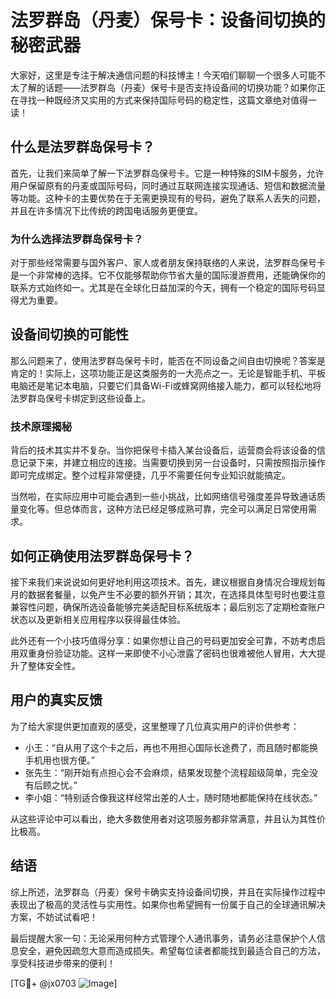 # 法罗群岛（丹麦）保号卡：设备间切换的秘密武器

大家好，这里是专注于解决通信问题的科技博主！今天咱们聊聊一个很多人可能不太了解的话题——法罗群岛（丹麦）保号卡是否支持设备间的切换功能？如果你正在寻找一种既经济又实用的方式来保持国际号码的稳定性，这篇文章绝对值得一读！

## 什么是法罗群岛保号卡？

首先，让我们来简单了解一下法罗群岛保号卡。它是一种特殊的SIM卡服务，允许用户保留原有的丹麦或国际号码，同时通过互联网连接实现通话、短信和数据流量等功能。这种卡的主要优势在于无需更换现有的号码，避免了联系人丢失的问题，并且在许多情况下比传统的跨国电话服务更便宜。

### 为什么选择法罗群岛保号卡？

对于那些经常需要与国外客户、家人或者朋友保持联络的人来说，法罗群岛保号卡是一个非常棒的选择。它不仅能够帮助你节省大量的国际漫游费用，还能确保你的联系方式始终如一。尤其是在全球化日益加深的今天，拥有一个稳定的国际号码显得尤为重要。

## 设备间切换的可能性

那么问题来了，使用法罗群岛保号卡时，能否在不同设备之间自由切换呢？答案是肯定的！实际上，这项功能正是这类服务的一大亮点之一。无论是智能手机、平板电脑还是笔记本电脑，只要它们具备Wi-Fi或蜂窝网络接入能力，都可以轻松地将法罗群岛保号卡绑定到这些设备上。

### 技术原理揭秘

背后的技术其实并不复杂。当你把保号卡插入某台设备后，运营商会将该设备的信息记录下来，并建立相应的连接。当需要切换到另一台设备时，只需按照指示操作即可完成绑定。整个过程非常便捷，几乎不需要任何专业知识就能搞定。

当然啦，在实际应用中可能会遇到一些小挑战，比如网络信号强度差异导致通话质量变化等。但总体而言，这种方法已经足够成熟可靠，完全可以满足日常使用需求。

## 如何正确使用法罗群岛保号卡？

接下来我们来说说如何更好地利用这项技术。首先，建议根据自身情况合理规划每月的数据套餐量，以免产生不必要的额外开销；其次，在选择具体型号时也要注意兼容性问题，确保所选设备能够完美适配目标系统版本；最后别忘了定期检查账户状态以及更新相关应用程序以获得最佳体验。

此外还有一个小技巧值得分享：如果你想让自己的号码更加安全可靠，不妨考虑启用双重身份验证功能。这样一来即使不小心泄露了密码也很难被他人冒用，大大提升了整体安全性。

## 用户的真实反馈

为了给大家提供更加直观的感受，这里整理了几位真实用户的评价供参考：
- 小王：“自从用了这个卡之后，再也不用担心国际长途费了，而且随时都能换手机用也很方便。”
- 张先生：“刚开始有点担心会不会麻烦，结果发现整个流程超级简单，完全没有后顾之忧。”
- 李小姐：“特别适合像我这样经常出差的人士，随时随地都能保持在线状态。”

从这些评论中可以看出，绝大多数使用者对这项服务都非常满意，并且认为其性价比极高。

## 结语

综上所述，法罗群岛（丹麦）保号卡确实支持设备间切换，并且在实际操作过程中表现出了极高的灵活性与实用性。如果你也希望拥有一份属于自己的全球通讯解决方案，不妨试试看吧！

最后提醒大家一句：无论采用何种方式管理个人通讯事务，请务必注意保护个人信息安全，避免因疏忽大意而造成损失。希望每位读者都能找到最适合自己的方法，享受科技进步带来的便利！

[TG💪+ @jx0703 ![Image](https://github.com/user-attachments/assets/dbca1d08-cadb-493c-b0ec-ad6f7a83f270)]